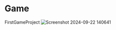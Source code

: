 # Game
FirstGameProject
![Screenshot 2024-09-22 140641](https://github.com/user-attachments/assets/c5e111ef-c6af-4f17-a00c-0b51756b5ed4)
